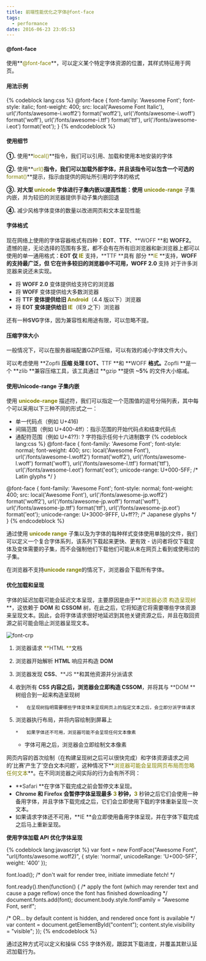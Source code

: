 ```yaml
---
title: 前端性能优化之字体@font-face
tags:
  - performance
date: 2016-06-23 23:05:53
---
```


#### @font-face

使用**<span style="color: #808000; font-size: 14px;">@font-face</span>**，可以定义某个特定字体资源的位置，其样式特征用于网页。<!--more-->

#### 用法示例

{% codeblock lang:css %}
@font-face {
 font-family: 'Awesome Font';
 font-style: italic;
 font-weight: 400;
 src: local('Awesome Font Italic'),
 url('/fonts/awesome-i.woff2') format('woff2'), 
 url('/fonts/awesome-i.woff') format('woff'),
 url('/fonts/awesome-i.ttf') format('ttf'),
 url('/fonts/awesome-i.eot') format('eot');
}
{% endcodeblock %}

#### 使用细节

**<span style="color: #000000;">①.</span>** 使用**<span style="color: #808000; font-size: 14px;">local()</span>**指令，我们可以引用、加载和使用本地安装的字体

<span style="color: #000000;">**②.**</span> 使用**<span style="color: #808000; font-size: 14px;">url()</span>**指令，我们可以加载外部字体，并且该指令可以包含一个可选的<span style="font-size: 14px;">**<span style="color: #808000;">format()</span>**</span>提示，指示由提供的网址所引用的字体的格式

**<span style="color: #000000;">③.</span> **对大型 <span style="color: #808000; font-size: 14px;">**unicode** </span>字体进行子集内嵌以提高性能：使用<span style="font-size: 14px;">**<span style="color: #808000;"> unicode-range</span>**</span> 子集内嵌，并为较旧的浏览器提供手动子集内嵌回退

**<span style="color: #000000;">④.</span>** 减少风格字体变体的数量以改进网页和文本呈现性能

#### 字体格式

现在网络上使用的字体容器格式有四种：<span style="font-size: 14px; color: #333333;">**EOT**</span>、<span style="font-size: 14px; color: #333333;">**TTF**</span>、<span style="font-size: 14px; color: #333333;">**WOFF **</span>和 <span style="font-size: 14px; color: #333333;">**WOFF2**</span>。遗憾的是，无论选择的范围有多宽，都不会有在所有旧浏览器和新浏览器上都可以使用的单一通用格式：<span style="font-size: 14px; color: #333333;">**EOT **</span>仅 <span style="font-size: 14px;">**<span style="color: #808000;">IE</span>**</span> 支持，<span style="font-size: 14px; color: #333333;">**TTF **</span>具有 部分 **<span style="color: #808000;">IE</span> **支持，<span style="font-size: 14px; color: #333333;">**WOFF **</span>的支持最广泛，但 它在许多较旧的浏览器中不可用，<span style="color: #333333;">**<span style="font-size: 14px;">WOFF 2.0</span>**</span> 支持 对于许多浏览器来说还未实现。

*   将<span style="color: #333333;"> **<span style="font-size: 14px;">WOFF 2.0</span>** </span>变体提供给支持它的浏览器
*   将 <span style="font-size: 14px; color: #333333;">**WOFF** </span>变体提供给大多数浏览器
*   将 **<span style="font-size: 14px; color: #808080;"><span style="color: #333333;">TTF</span> </span>**变体提供给旧 <span style="font-size: 14px;">**<span style="color: #808000;">Android</span>**</span>（4.4 版以下）浏览器
*   将 <span style="font-size: 14px; color: #333333;">**EOT **</span>变体提供给旧 <span style="font-size: 14px;">**<span style="color: #808000;">IE</span>**</span>（IE9 之下）浏览器

还有一种<span style="font-size: 14px; color: #333333;">**SVG**</span>字体，因为兼容性和用途有限，可以忽略不提。

#### 压缩字体大小

一般情况下，可以在服务器端配置GZIP压缩，可以有效的减小字体文件大小。

可以考虑使用 <span style="font-size: 14px;">**<span style="color: #333333;">Zopfli</span> **</span>压缩 处理 **<span style="font-size: 14px; color: #333333;">EOT</span>**、**<span style="font-size: 14px; color: #333333;">TTF </span>**和 **<span style="font-size: 14px; color: #333333;">WOFF </span>**格式。**<span style="color: #333333; font-size: 14px;">Zopfli </span>**是一个 **<span style="font-size: 14px; color: #333333;">zlib </span>**兼容压缩工具，该工具通过 **<span style="color: #333333; font-size: 14px;">gzip </span>**提供 **<span style="color: #333333; font-size: 14px;">~5%</span>** 的文件大小缩减。

#### 使用Unicode-range 子集内嵌

使用 **<span style="color: #808000; font-size: 14px;">unicode-range</span>** 描述符，我们可以指定一个范围值的逗号分隔列表，其中每个可以采用以下三种不同的形式之一：

*   单一代码点（例如 U+416)
*   间隔范围（例如 U+400-4ff）：指示范围的开始代码点和结束代码点
*   通配符范围（例如 U+4??): ? 字符指示任何十六进制数字
{% codeblock lang:css %}
@font-face {
 font-family: 'Awesome Font';
 font-style: normal;
 font-weight: 400;
 src: local('Awesome Font'),
 url('/fonts/awesome-l.woff2') format('woff2'), 
 url('/fonts/awesome-l.woff') format('woff'),
 url('/fonts/awesome-l.ttf') format('ttf'),
 url('/fonts/awesome-l.eot') format('eot');
 unicode-range: U+000-5FF; /* Latin glyphs */
}

@font-face {
 font-family: 'Awesome Font';
 font-style: normal;
 font-weight: 400;
 src: local('Awesome Font'),
 url('/fonts/awesome-jp.woff2') format('woff2'), 
 url('/fonts/awesome-jp.woff') format('woff'),
 url('/fonts/awesome-jp.ttf') format('ttf'),
 url('/fonts/awesome-jp.eot') format('eot');
 unicode-range: U+3000-9FFF, U+ff??; /* Japanese glyphs */
}
{% endcodeblock %}

通过使用 **<span style="color: #808000; font-size: 14px;">unicode range</span>** 子集以及为字体的每种样式变体使用单独的文件，我们可以定义一个复合字体系列，该系列下载起来更快、更有效 - 访问者将仅下载变体及变体需要的子集，而不会强制他们下载他们可能从未在网页上看到或使用过的子集。

在浏览器不支持<span style="font-size: 14px;">**<span style="color: #808000;">unicode range</span>**</span>的情况下，浏览器会下载所有字体。

#### 优化加载和呈现

字体的延迟加载可能会延迟文本呈现，主要原因是由于**<span style="font-size: 14px; color: #808000;">浏览器必须 构造呈现树</span>**，这依赖于 <span style="color: #333333; font-size: 14px;">**DOM** </span>和 <span style="font-size: 14px; color: #333333;">**CSSOM** </span>树，在此之后，它将知道它将需要哪些字体资源来呈现文本。因此，会将字体请求很好地延迟到其他关键资源之后，并且在取回资源之前可能会阻止浏览器呈现文本。

![font-crp](/images/font-crp.png)

1.  浏览器请求 <span style="font-size: 14px; color: #808000;">**<span style="color: #333333;">HTML</span> **</span>文档
2.  浏览器开始解析 <span style="color: #333333;">**<span style="font-size: 14px;">HTML</span>** </span>响应并构造 <span style="color: #333333;">**<span style="font-size: 14px;">DOM</span>**</span>
3.  浏览器发现 <span style="color: #333333;">**<span style="font-size: 14px;">CSS</span>**</span>、<span style="color: #333333;">**<span style="font-size: 14px;">JS</span> **</span>和其他资源并分派请求
4.  收到所有 <span style="font-size: 14px; color: #333333;">**CSS **</span>内容之后，浏览器会立即构造 <span style="color: #333333;">**<span style="font-size: 14px;">CSSOM</span>**</span>，并将其与 <span style="color: #333333;">**<span style="font-size: 14px;">DOM</span> **</span>树组合到一起来构造呈现树

        *   在呈现树指明需要哪些字体变体来呈现网页上的指定文本之后，会立即分派字体请求
5.  浏览器执行布局，并将内容绘制到屏幕上

        *   如果字体还不可用，浏览器可能不会呈现任何文本像素
    *   字体可用之后，浏览器会立即绘制文本像素

网页内容的首次绘制（在构建呈现树之后可以很快完成）和字体资源请求之间的’比赛’产生了’空白文本问题’，这种情况下**<span style="color: #808000; font-size: 14px;">浏览器可能会呈现网页布局而忽略任何文本</span>**。在不同浏览器之间实际的行为会有所不同：

*   <span style="font-size: 14px;">**<span style="color: #333333;">Safari</span> **</span>在字体下载完成之前会暂停文本呈现。
*   **<span style="color: #333333; font-size: 14px;">Chrome </span>**和 <span style="font-size: 14px;">**<span style="color: #333333;">Firefox</span> **</span>会暂停字体呈现最多 **<span style="font-size: 14px; color: #808000;">3</span>** 秒钟，<span style="font-size: 14px;">**<span style="color: #808000;">3</span>**</span> 秒钟之后它们会使用一种备用字体，并且字体下载完成之后，它们会立即使用下载的字体重新呈现一次文本。
*   如果请求字体还不可用，**<span style="color: #333333; font-size: 14px;">IE </span>**会立即使用备用字体呈现，并在字体下载完成之后马上重新呈现。

**使用字体加载 API 优化字体呈现**

{% codeblock lang:javascript %}
var font = new FontFace("Awesome Font", "url(/fonts/awesome.woff2)", {
  style: 'normal', 
  unicodeRange: 'U+000-5FF', weight: '400'
});

font.load(); /* don't wait for render tree, initiate immediate fetch! */

font.ready().then(function() {
/* apply the font (which may rerender text and cause a page reflow)
   once the font has finished downloading */
document.fonts.add(font);
document.body.style.fontFamily = "Awesome Font, serif";

/* OR... by default content is hidden, and rendered once font is available */
var content = document.getElementById("content");
content.style.visibility = "visible";
});
{% endcodeblock %}

通过这种方式可以定义和操纵 CSS 字体外观，跟踪其下载进度，并覆盖其默认延迟加载行为。